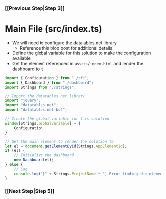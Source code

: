### [[Previous Step|Step 3]]

# Main File (src/index.ts)

- We will need to configure the datatables.net library
   - Reference [this blog post](https://dattabase.com/blog/typescript-and-datatables.net) for additional details
- Define the global variable for this solution to make the configuration available
- Get the element referenced in ```assets/index.html``` and render the dashboard to it

```ts
import { Configuration } from "./cfg";
import { Dashboard } from "./dashboard";
import Strings from "./strings";

// Import the datatables.net library
import "jquery";
import "datatables.net";
import "datatables.net-bs4";

// Create the global variable for this solution
window[Strings.GlobalVariable] = {
    Configuration
}

// Get the main element to render the solution to
let el = document.getElementById(Strings.AppElementId);
if (el) {
    // Initialize the dashboard
    new Dashboard(el);
} else {
    // Log
    console.log("[" + Strings.ProjectName + "] Error finding the element with id '" + Strings.AppElementId + "'");
}
```

### [[Next Step|Step 5]]